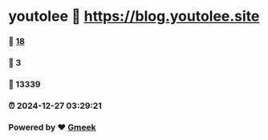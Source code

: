 # youtolee :link: https://blog.youtolee.site 
### :page_facing_up: [18](https://blog.youtolee.site/tag.html) 
### :speech_balloon: 3 
### :hibiscus: 13339 
### :alarm_clock: 2024-12-27 03:29:21 
### Powered by :heart: [Gmeek](https://github.com/Meekdai/Gmeek)
